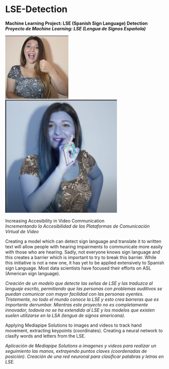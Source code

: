 # LSE-Detection
<strong>Machine Learning Project: LSE (Spanish Sign Language) Detection</strong><br>
<strong><em>Proyecto de Machine Learning: LSE (Lengua de Signos Española)</em></strong>

![LSE: A](LSE_sign_language_detector/src/notebooks/mod_collected_images/train/A/izqCaptura_pantalla_2022-03-3.png?raw=true "LSE: A") 
![LSE: I](LSE_sign_language_detector/src/notebooks/collected_images/Cap_65577874.png?raw=true "LSE: I")

Increasing Accesibility in Video Communication<br>
<em>Incrementando la Accesibilidad de las Plataformas de Comunicación Virtual de Video</em>

Creating a model which can detect sign language and translate it to written text will allow people with hearing impairments to communicate more easily with those who are hearing. Sadly, not everyone knows sign language and this creates a barrier which is important to try to break this barrier. 
While this initiative is not a new one, it has yet to be applied extensively to Spanish sign Language. Most data scientists have focused their efforts on ASL (American sign language). 

<em>Creación de un modelo que detecte las señas de LSE y las traduzca al lenguaje escrito, permitiendo que las personas con problemas auditivos se puedan comunicar con mayor facilidad con las personas oyentes. Tristemente, no todo el mundo conoce la LSE y esto crea barreras que es importante derrumbar. Mientras este proyecto no es completamente innovador, todavía no se ha extendido al LSE y los modelos que existen suelen utilizarse en la LSA (lengua de signos americana).</em>

Applying Mediapipe Solutions to images and videos to track hand movement, extracting keypoints (coordinates). Creating a neural network to clasify words and letters from the LSE. 

<em>Aplicación de Mediapipe Solutions a imagenes y videos para realizar un seguimiento las manos, extrayendo puntos claves (coordenadas de posición). Creación de una red neuronal para clasificar palabras y letras en LSE. </em>

